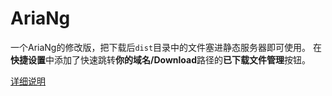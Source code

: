 # AriaNg
一个AriaNg的修改版，把下载后`dist`目录中的文件塞进静态服务器即可使用。
在**快捷设置**中添加了快速跳转**你的域名/Download**路径的**已下载文件管理**按钮。

[详细说明](README_old.md "详细说明")